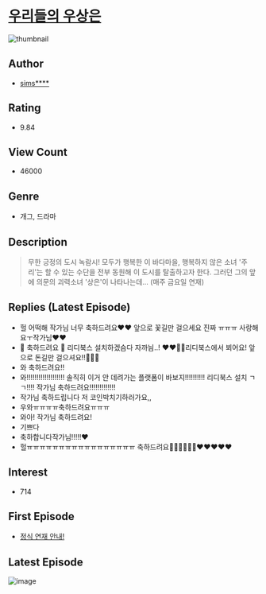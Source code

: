 # [우리들의 우상은](https://comic.naver.com/bestChallenge/list?titleId=745225)
![thumbnail](https://image-comic.pstatic.net/user_contents_data/challenge_comic/2020/04/17/318199/thumbnail_202x1648cfdde69_b456_4bce_99c0_f1aa0fa5dd50_00003315.JPEG)

## Author
- [sims****](https://comic.naver.com/artistTitle?id=318199)

## Rating
- 9.84

## View Count
- 46000

## Genre
- 개그, 드라마

## Description
> 무한 긍정의 도시 녹람시! 모두가 행복한 이 바다마을, 행복하지 않은 소녀 '주리'는 할 수 있는 수단을 전부 동원해 이 도시를 탈출하고자 한다. 그러던 그의 앞에 의문의 괴력소녀 '상은'이 나타나는데... (매주 금요일 연재)

## Replies (Latest Episode)
- 헐 어떡해 작가님 너무 축하드려요❤️❤️ 앞으로 꽃길만 걸으세요 진짜 ㅠㅠㅠ 사랑해요ㅜ작가님❤️❤️
- 🎉 축하드려요 🎉 리디북스 설치하겠슴다 자까늼..! ❤❤🧡💛리디북스에서 뵈어요! 앞으로 돈길만 걸으셔요!!💚💙💜
- 와 축하드려요!!
- 와!!!!!!!!!!!!!!!!!!! 솔직히 이거 안 데려가는 플랫폼이 바보지!!!!!!!!!! 리디북스 설치 ㄱㄱ!!!! 작가님 축하드려요!!!!!!!!!!!!!
- 작가님 축하드립니다 저 코인박치기하러가요,,
- 우와ㅠㅠㅠㅠ축하드려요ㅠㅠㅠ
- 와아! 작가님 축하드려요!
- 기쁘다
- 축하합니다작가님!!!!!❤
- 헐ㅠㅠㅠㅠㅠㅠㅠㅠㅠㅠㅠㅠㅠㅠㅠㅠㅠ 축하드려요🥳🥳🥳🎉🎉🎉❤❤❤❤❤

## Interest
- 714

## First Episode
- [정식 연재 안내!](https://comic.naver.com/bestChallenge/detail?titleId=745225&no=11)

## Latest Episode
![image](https://image-comic.pstatic.net/user_contents_data/challenge_comic/2021/02/18/318199/upload_7148963470902441780.jpeg)
